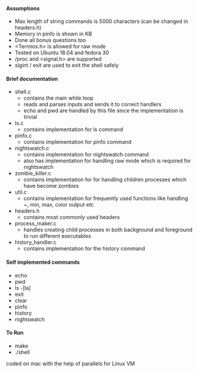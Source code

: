 #### Assumptions
- Max length of string commands is 5000 characters (can be changed in headers.h)
- Memory in pinfo is shown in KB
- Done all bonus questions too
- <Termios.h> is allowed for raw mode
- Tested on Ubuntu 18.04 and fedora 30
- /proc and <signal.h> are supported
- sigint / exit are used to exit the shell safely


#### Brief documentation
- shell.c 
    - contains the main while loop
    - reads and parses inputs and sends it to correct handlers
    - echo and pwd are handled by this file since the implementation is trivial
- ls.c
    - contains implementation for ls command
- pinfo.c 
    - contains implementation for pinfo command
- nightswatch.c 
    - contains implementation for nightswatch command 
    - also has implementation for handling raw mode which is required for nightswatch
- zombie_killer.c 
    - contains implementation for for handling children processes which have become zombies
- util.c 
    - contains implementation for frequently used functions like handling ~, min, max, color output etc
- headers.h
    - contains most commonly used headers
- process_maker.c
    - handles creating child processes in both background and foreground to run different executables 
- history_handler.c
    - contains implementation for the history command

#### Self implemented commands
- echo
- pwd
- ls -[la]
- exit
- clear
- pinfo
- history
- nightswatch

#### To Run
- make
- ./shell

coded on mac with the help of parallels for Linux VM

